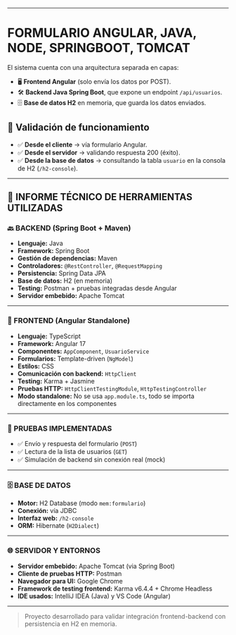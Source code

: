 -------------------------------------------------------------------------------------------------------------------------------------------

# FORMULARIO ANGULAR, JAVA, NODE, SPRINGBOOT, TOMCAT

El sistema cuenta con una arquitectura separada en capas:

- 🖥️ **Frontend Angular** (solo envía los datos por POST).
- 🛠️ **Backend Java Spring Boot**, que expone un endpoint `/api/usuarios`.
- 🗄️ **Base de datos H2** en memoria, que guarda los datos enviados.

## 🔎 Validación de funcionamiento

- ✅ **Desde el cliente** → vía formulario Angular.
- ✅ **Desde el servidor** → validando respuesta 200 (éxito).
- ✅ **Desde la base de datos** → consultando la tabla `usuario` en la consola de H2 (`/h2-console`).

---

## 📄 INFORME TÉCNICO DE HERRAMIENTAS UTILIZADAS

### 🔙 BACKEND (Spring Boot + Maven)

- **Lenguaje:** Java  
- **Framework:** Spring Boot  
- **Gestión de dependencias:** Maven  
- **Controladores:** `@RestController`, `@RequestMapping`  
- **Persistencia:** Spring Data JPA  
- **Base de datos:** H2 (en memoria)  
- **Testing:** Postman + pruebas integradas desde Angular  
- **Servidor embebido:** Apache Tomcat  

---

### 🎨 FRONTEND (Angular Standalone)

- **Lenguaje:** TypeScript  
- **Framework:** Angular 17  
- **Componentes:** `AppComponent`, `UsuarioService`  
- **Formularios:** Template-driven (`NgModel`)  
- **Estilos:** CSS  
- **Comunicación con backend:** `HttpClient`  
- **Testing:** Karma + Jasmine  
- **Pruebas HTTP:** `HttpClientTestingModule`, `HttpTestingController`  
- **Modo standalone:** No se usa `app.module.ts`, todo se importa directamente en los componentes  

---

### 🧪 PRUEBAS IMPLEMENTADAS

- ✅ Envío y respuesta del formulario (`POST`)  
- ✅ Lectura de la lista de usuarios (`GET`)  
- ✅ Simulación de backend sin conexión real (mock)  

---

### 🗄️ BASE DE DATOS

- **Motor:** H2 Database (modo `mem:formulario`)  
- **Conexión:** vía JDBC  
- **Interfaz web:** `/h2-console`  
- **ORM:** Hibernate (`H2Dialect`)  

---

### 🌐 SERVIDOR Y ENTORNOS

- **Servidor embebido:** Apache Tomcat (via Spring Boot)  
- **Cliente de pruebas HTTP:** Postman  
- **Navegador para UI:** Google Chrome  
- **Framework de testing frontend:** Karma v6.4.4 + Chrome Headless  
- **IDE usados:** IntelliJ IDEA (Java) y VS Code (Angular)  

---

> Proyecto desarrollado para validar integración frontend-backend con persistencia en H2 en memoria.
